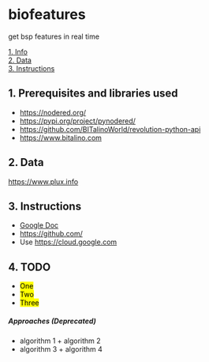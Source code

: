 # biofeatures
get bsp features in real time

[1. Info](#first)  
[2. Data](#second)  
[3. Instructions](#third)  

##  1. Prerequisites and libraries used <a name="first"></a>
-  https://nodered.org/  
-  https://pypi.org/project/pynodered/  
-  https://github.com/BITalinoWorld/revolution-python-api
-  https://www.bitalino.com  

##  2. Data <a name="second"></a>
https://www.plux.info  

##  3. Instructions <a name="third"></a>
-  [Google Doc](https://docs.google.com/)  
-  https://github.com/  
-  Use https://cloud.google.com  

##  4. TODO <a name="todo"></a>
-  <mark>One</mark>  
-  <mark>Two</mark>  
-  <mark>Three</mark>  

##### Approaches (Deprecated)
- algorithm 1 + algorithm 2  
- algorithm 3 + algorithm 4  
